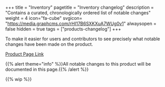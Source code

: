 +++
title = "Inventory"
pagetitle = "Inventory changelog"
description = "Contains a curated, chronologically ordered list of notable changes"
weight = 4
icon="fa-cube"
svgicon= "https://media.graphcms.com/rHI17B6SXKXuA7WUg0v1"
alwaysopen = false
hidden = true
tags = ["products-changelog"]
+++

To make it easier for users and contributors to see precisely what notable changes have been made on the product.

[Product Page Link](https://www.travelgatex.com/products/inventory)

{{% alert theme="info" %}}All notable changes to this product will be documented in this page.{{% /alert %}}

{{% wip %}}
